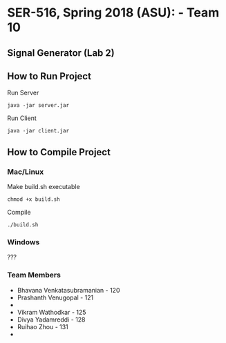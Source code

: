 # SER-516, Spring 2018 (ASU): - Team 10

## Signal Generator (Lab 2)

## How to Run Project

Run Server

    java -jar server.jar
 
Run Client

    java -jar client.jar

## How to Compile Project

### Mac/Linux

Make build.sh executable

    chmod +x build.sh

Compile

    ./build.sh
    
### Windows

 ???

### Team Members

* Bhavana Venkatasubramanian - 120
* Prashanth Venugopal - 121
* 
* Vikram Wathodkar - 125
* Divya Yadamreddi - 128
* Ruihao Zhou - 131
* 
